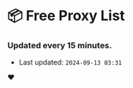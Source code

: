 # :package: Free Proxy List
### Updated every 15 minutes.

- Last updated: `2024-09-13 03:31`

:heart:
